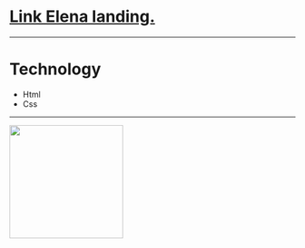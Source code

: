 <h1><a href="https://martyrYep.github.io/elena-lending/index.html">Link Elena landing.</a></h1>
<hr>
<h1>Technology</h1>
<ul>
  <li>Html</li>
  <li>Css</li>
</ul>
<hr>
<img src="https://raw.githubusercontent.com/IgnatSemchuk/elena-landing/master/image/elena-mockup.jpg" style="width:200px">
